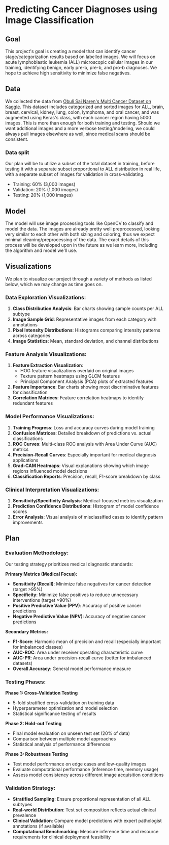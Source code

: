# Predicting Cancer Diagnoses using Image Classification

## Goal

This project's goal is creating a model that can identify cancer stage/categorization results based on labelled images. We will focus on acute lymphoblastic leukemia (ALL) microscopic cellular images in our training, identifying benign, early pre-b, pre-b, and pro-b diagnoses. We hope to achieve high sensitivity to minimize false negatives.

## Data

We collected the data from [Obuli Sai Naren's Multi Cancer Dataset on Kaggle](https://www.kaggle.com/datasets/obulisainaren/multi-cancer/data). This dataset includes categorized and sorted images for ALL, brain, breast, cervical, kidney, lung, colon, lymphoma, and oral cancer, and was augmented using Keras's  class, with each cancer region having 5000 images. This is more than enough for both training and testing. Should we want additional images and a more verbose testing/modeling, we could always pull images elsewhere as well, since medical scans should be consistent.

### Data split

Our plan will be to utilize a subset of the total dataset in training, before testing it with a separate subset proportional to ALL distribution in real life, with a separate subset of images for validation in cross-validating.

- Training: 60% (3,000 images)
- Validation: 20% (1,000 images) 
- Testing: 20% (1,000 images)

## Model

The model will use image processing tools like OpenCV to classify and model the data. The images are already pretty well preprocessed, looking very similar to each other with both sizing and coloring, thus we expect minimal cleaning/preprocessing of the data. The exact details of this process will be developed upon in the future as we learn more, including the algorithm and model we'll use. 

## Visualizations

We plan to visualize our project through a variety of methods as listed below, which we may change as time goes on.

### Data Exploration Visualizations:
1. **Class Distribution Analysis**: Bar charts showing sample counts per ALL subtype
2. **Image Sample Grid**: Representative images from each category with annotations
3. **Pixel Intensity Distributions**: Histograms comparing intensity patterns across categories
4. **Image Statistics**: Mean, standard deviation, and channel distributions

### Feature Analysis Visualizations:
1. **Feature Extraction Visualization**: 
   - HOG feature visualizations overlaid on original images
   - Texture pattern heatmaps using GLCM features
   - Principal Component Analysis (PCA) plots of extracted features
2. **Feature Importance**: Bar charts showing most discriminative features for classification
3. **Correlation Matrices**: Feature correlation heatmaps to identify redundant features

### Model Performance Visualizations:
1. **Training Progress**: Loss and accuracy curves during model training
2. **Confusion Matrices**: Detailed breakdown of predictions vs. actual classifications
3. **ROC Curves**: Multi-class ROC analysis with Area Under Curve (AUC) metrics
4. **Precision-Recall Curves**: Especially important for medical diagnosis applications
5. **Grad-CAM Heatmaps**: Visual explanations showing which image regions influenced model decisions
6. **Classification Reports**: Precision, recall, F1-score breakdown by class

### Clinical Interpretation Visualizations:
1. **Sensitivity/Specificity Analysis**: Medical-focused metrics visualization
2. **Prediction Confidence Distributions**: Histogram of model confidence scores
3. **Error Analysis**: Visual analysis of misclassified cases to identify pattern improvements

## Plan

### Evaluation Methodology:
Our testing strategy prioritizes medical diagnostic standards:

**Primary Metrics (Medical Focus):**
- **Sensitivity (Recall)**: Minimize false negatives for cancer detection (target >95%)
- **Specificity**: Minimize false positives to reduce unnecessary interventions (target >90%)
- **Positive Predictive Value (PPV)**: Accuracy of positive cancer predictions
- **Negative Predictive Value (NPV)**: Accuracy of negative cancer predictions

**Secondary Metrics:**
- **F1-Score**: Harmonic mean of precision and recall (especially important for imbalanced classes)
- **AUC-ROC**: Area under receiver operating characteristic curve
- **AUC-PR**: Area under precision-recall curve (better for imbalanced datasets)
- **Overall Accuracy**: General model performance measure

### Testing Phases:

**Phase 1: Cross-Validation Testing**
- 5-fold stratified cross-validation on training data
- Hyperparameter optimization and model selection
- Statistical significance testing of results

**Phase 2: Hold-out Testing**
- Final model evaluation on unseen test set (20% of data)
- Comparison between multiple model approaches
- Statistical analysis of performance differences

**Phase 3: Robustness Testing**
- Test model performance on edge cases and low-quality images
- Evaluate computational performance (inference time, memory usage)
- Assess model consistency across different image acquisition conditions

### Validation Strategy:
- **Stratified Sampling**: Ensure proportional representation of all ALL subtypes
- **Real-world Distribution**: Test set composition reflects actual clinical prevalence
- **Clinical Validation**: Compare model predictions with expert pathologist annotations (if available)
- **Computational Benchmarking**: Measure inference time and resource requirements for clinical deployment feasibility